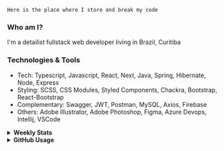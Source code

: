 ```
Here is the place where I store and break my code
```
### Who am I?
I'm a detailist fullstack web developer living in Brazil, Curitiba

### Technologies & Tools
- Tech: Typescript, Javascript, React, Next, Java, Spring, Hibernate, Node, Express
- Styling: SCSS, CSS Modules, Styled Components, Chackra, Bootstrap, React-Bootstrap
- Complementary: Swagger, JWT, Postman, MySQL, Axios, Firebase
- Others: Adobe Illustrator, Adobe Photoshop, Figma, Azure Devops, Intellij, VSCode

<details>
  <summary><b> Weekly Stats</b></summary>
<!--START_SECTION:waka-->

```text
CSS              18 hrs 15 mins  ██████████▓░░░░░░░░░░░░░░   42.72 %
TypeScript       17 hrs 52 mins  ██████████▒░░░░░░░░░░░░░░   41.79 %
Java             2 hrs 21 mins   █▒░░░░░░░░░░░░░░░░░░░░░░░   05.53 %
JSON             2 hrs 13 mins   █▒░░░░░░░░░░░░░░░░░░░░░░░   05.21 %
TOML             1 hr 14 mins    ▓░░░░░░░░░░░░░░░░░░░░░░░░   02.91 %
Bash             20 mins         ▒░░░░░░░░░░░░░░░░░░░░░░░░   00.79 %
```

<!--END_SECTION:waka-->
</details>

<details>
  <summary><b> GitHub Usage</b></summary>
  
[![Top Langs](https://github-readme-stats.vercel.app/api/top-langs/?username=gxlpes&&langs_count=9&layout=compact)](https://github.com/anuraghazra/github-readme-stats)

</details>
